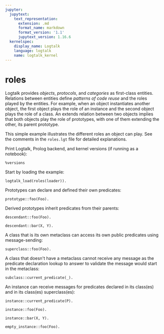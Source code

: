 ```yaml
---
jupyter:
  jupytext:
    text_representation:
      extension: .md
      format_name: markdown
      format_version: '1.1'
      jupytext_version: 1.16.6
  kernelspec:
    display_name: Logtalk
    language: logtalk
    name: logtalk_kernel
---
```


<!--
________________________________________________________________________

This file is part of Logtalk <https://logtalk.org/>  
SPDX-FileCopyrightText: 1998-2025 Paulo Moura <pmoura@logtalk.org>  
SPDX-License-Identifier: Apache-2.0

Licensed under the Apache License, Version 2.0 (the "License");
you may not use this file except in compliance with the License.
You may obtain a copy of the License at

    http://www.apache.org/licenses/LICENSE-2.0

Unless required by applicable law or agreed to in writing, software
distributed under the License is distributed on an "AS IS" BASIS,
WITHOUT WARRANTIES OR CONDITIONS OF ANY KIND, either express or implied.
See the License for the specific language governing permissions and
limitations under the License.
________________________________________________________________________
-->

# roles

Logtalk provides _objects_, _protocols_, and _categories_ as first-class
entities. Relations between entities define _patterns of code reuse_ and
the roles played by the entities. For example, when an object instantiates
another object, the first object plays the role of an instance and the
second object plays the role of a class. An extends relation between two
objects implies that both objects play the role of prototypes, with one
of them extending the other, its parent prototype.

This simple example illustrates the different roles an object can play.
See the comments in the `roles.lgt` file for detailed explanations.

Print Logtalk, Prolog backend, and kernel versions (if running as a notebook):

```logtalk
%versions
```

Start by loading the example:

```logtalk
logtalk_load(roles(loader)).
```

Prototypes can declare and defined their own predicates:

```logtalk
prototype::foo(Foo).
```

<!--
Foo = 1.
-->

Derived prototypes inherit predicates from their parents:

```logtalk
descendant::foo(Foo).
```

<!--
Foo = 2.
-->

```logtalk
descendant::bar(X, Y).
```

<!--
X = 1, Y = 2.
-->

A class that is its own metaclass can access its own public predicates
using message-sending:

```logtalk
superclass::foo(Foo).
```

<!--
Foo = 1
-->

A class that doesn't have a metaclass cannot receive any message as
the predicate declaration lookup to answer to validate the message
would start in the metaclass:

```logtalk
subclass::current_predicate(_).
```

<!--
false.
-->

An instance can receive messages for predicates declared in its
class(es) and in its class(es) superclass(es):

```logtalk
instance::current_predicate(P).
```

<!--
P = bar/2 ;
P = foo/1 ;
false.
-->

```logtalk
instance::foo(Foo).
```

<!--
Foo = 2.
-->

```logtalk
instance::bar(X, Y).
```

<!--
X = 1, Y = 2.
-->

```logtalk
empty_instance::foo(Foo).
```

<!--
Foo = 1.
-->
